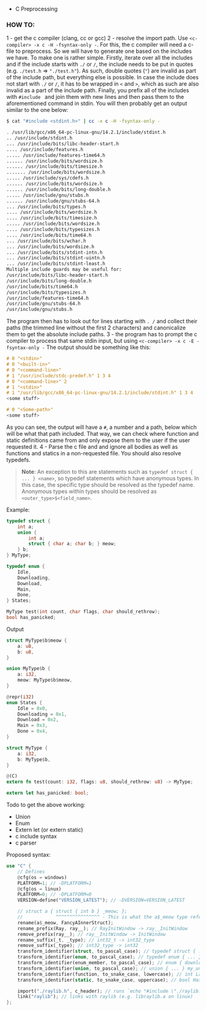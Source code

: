 - C Preprocessing

### HOW TO:

1 - get the c compiler (clang, cc or gcc)
2 - resolve the import path. Use `<c-compiler> -x c -H -fsyntax-only -`. For this, the c compiler will need a c-file to preprocess. So we will have to generate one based on the includes we have.
To make one is rather simple. Firstly, iterate over all the includes and if the include starts with `./` or `/`, the include needs to be put in quotes (e.g. `./test.h` => `"./test.h"`). As such, double quotes (`"`) are invalid as part of the include path, but everything else is possible. In case the include does not start with `./` or `/`, it has to be wrapped in `<` and `>`, which as such are also invalid as a part of the include path. Finally, you prefix all of the includes with `#include ` and join them with new lines and then pass them to the aforementioned command in stdin.
You will then probably get an output similar to the one below:
```sh
$ cat "#include <stdint.h>" | cc -x c -H -fsyntax-only -

. /usr/lib/gcc/x86_64-pc-linux-gnu/14.2.1/include/stdint.h
.. /usr/include/stdint.h
... /usr/include/bits/libc-header-start.h
.... /usr/include/features.h
..... /usr/include/features-time64.h
...... /usr/include/bits/wordsize.h
...... /usr/include/bits/timesize.h
....... /usr/include/bits/wordsize.h
..... /usr/include/sys/cdefs.h
...... /usr/include/bits/wordsize.h
...... /usr/include/bits/long-double.h
..... /usr/include/gnu/stubs.h
...... /usr/include/gnu/stubs-64.h
... /usr/include/bits/types.h
.... /usr/include/bits/wordsize.h
.... /usr/include/bits/timesize.h
..... /usr/include/bits/wordsize.h
.... /usr/include/bits/typesizes.h
.... /usr/include/bits/time64.h
... /usr/include/bits/wchar.h
... /usr/include/bits/wordsize.h
... /usr/include/bits/stdint-intn.h
... /usr/include/bits/stdint-uintn.h
... /usr/include/bits/stdint-least.h
Multiple include guards may be useful for:
/usr/include/bits/libc-header-start.h
/usr/include/bits/long-double.h
/usr/include/bits/time64.h
/usr/include/bits/typesizes.h
/usr/include/features-time64.h
/usr/include/gnu/stubs-64.h
/usr/include/gnu/stubs.h
```
The program then has to look out for lines starting with `. /` and collect their paths (the trimmed line without the first 2 characters) and canonicalize them to get the absolute include paths.
3 - the program has to prompt the c compiler to process that same stdin input, but using `<c-compiler> -x c -E -fsyntax-only -`
The output should be something like this:
```c
# 0 "<stdin>"
# 0 "<built-in>"
# 0 "<command-line>"
# 1 "/usr/include/stdc-predef.h" 1 3 4
# 0 "<command-line>" 2
# 1 "<stdin>"
# 1 "/usr/lib/gcc/x86_64-pc-linux-gnu/14.2.1/include/stdint.h" 1 3 4
<some stuff>

# 0 "<Some-path>"
<some stuff>
```
As you can see, the output will have a `#`, a number and a path, below which will be what that path included. That way, we can check where function and static definitions came from and only expose them to the user if the user requested it.
4 - Parse the c file and and ignore all bodies as well as functions and statics in a non-requested file. You should also resolve typedefs.
> **Note**: An exception to this are statements such as `typedef struct { ... } <name>`, so typedef statements which have anonymous types. In this case, the specific type should be resolved as the typedef name.
Anonymous types within types should be resolved as `<outer_type>$<field_name>`.

Example:
```c
typedef struct {
    int a;
    union {
        int a;
        struct { char a; char b; } meow;
    } b;
} MyType;

typedef enum {
    Idle,
    Downloading,
    Download,
    Main,
    Done,
} States;

MyType test(int count, char flags, char should_rethrow);
bool has_panicked;
```

Output
```rs
struct MyType$b$meow {
    a: u8,
    b: u8,
}

union MyType$b {
    a: i32,
    meow: MyType$b$meow,
}

@repr(i32)
enum States {
    Idle = 0x0,
    Downloading = 0x1,
    Download = 0x2,
    Main = 0x3,
    Done = 0x4,
}

struct MyType {
    a: i32,
    b: MyType$b,
}

@(C)
extern fn test(count: i32, flags: u8, should_rethrow: u8) -> MyType;

extern let has_panicked: bool;
```

Todo to get the above working:
- Union
- Enum
- Extern let (or extern static)
- c include syntax
- c parser

Proposed syntax:
```rs
use "C" {
    // Defines
    @cfg(os = windows)
    PLATFORM=1; // -DPLATFORM=1
    @cfg(os = linux)
    PLATFORM=0; // -DPLATFORM=0
    VERSION=define("VERSION_LATEST"); // -DVERSION=VERSION_LATEST

    // struct a { struct { int b } _meow; };
    //            ^^^^^^^^^^^^^^^^ - This is what the a$_meow type refers to
    rename(a$_meow, FancyAInnerStruct);
    rename_prefix(Ray, ray__); // RayInitWindow -> ray__InitWindow
    remove_prefix(ray__); // ray__InitWindow -> InitWindow
    rename_suffix(_t, _type); // int32_t -> int32_type
    remove_suffix(_type); // int32_type -> int32
    transform_identifier(struct, to_pascal_case); // typedef struct { ... } my_struct -> typedef struct { ... } MyStruct
    transform_identifier(enum, to_pascal_case); // typedef enum { ... } my_enum -> typedef enum { ... } MyEnum
    transform_identifier(enum_member, to_pascal_case); // enum { downloading_file; downloading_folder } -> enum { DownloadingFile, DownloadingFolder }
    transform_identifier(union, to_pascal_case); // union { ... } my_union -> union { ... } MyUnion
    transform_identifier(function, to_snake_case, lowercase); // int LaunchGame(...) -> int launch_game(...)
    transform_identifier(static, to_snake_case, uppercase); // bool HasPanicked -> bool has_panicked

    import("./raylib.h", c_header); // runs `echo "#include \"./raylib.h\"" | cc -x c -H -fsyntax-only -` and `echo "#include \"./raylib.h\"" | cc -x c -E -`
    link("raylib"); // links with raylib (e.g. libraylib.a on linux)
};
```
